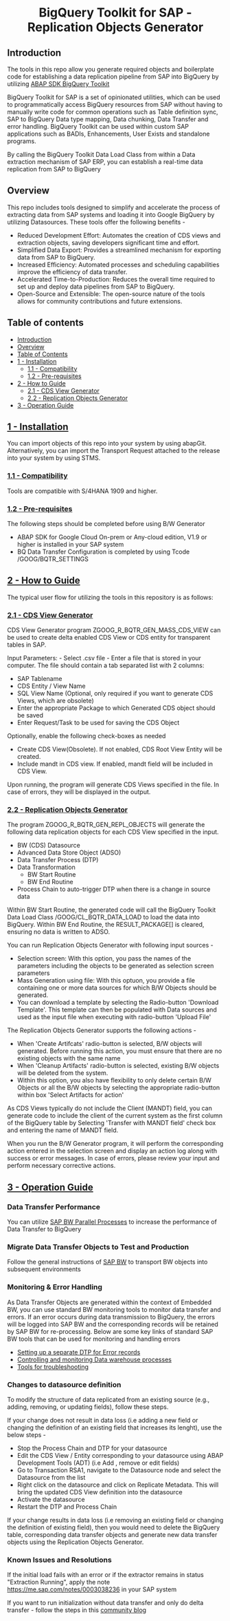 <h1 align="center">BigQuery Toolkit for SAP - Replication Objects Generator</h1>


## Introduction
The tools in this repo allow you generate required objects and boilerplate code for establishing a data replication pipeline from SAP into BigQuery by utilizing [ABAP SDK BigQuery Toolkit](TBD)  


BigQuery Toolkit for SAP is a set of opinionated utilities, which can be used to programmatically access BigQuery resources from SAP without having to manually write code for common operations such as Table definition sync, SAP to BigQuery Data type mapping, Data chunking, Data Transfer and error handling. BigQuery Toolkit can be used within custom SAP applications such as BADIs, Enhancements, User Exists and standalone programs.


By calling the BigQuery Toolkit Data Load Class from within a Data extraction mechanism of SAP ERP, you can establish a real-time data replication from SAP to BigQuery


## Overview
This repo includes tools designed to simplify and accelerate the process of extracting data from SAP systems and loading it into Google BigQuery by utilizing Datasources. These tools offer the following benefits -
- Reduced Development Effort: Automates the creation of CDS views and extraction objects, saving developers significant time and effort.
- Simplified Data Export: Provides a streamlined mechanism for exporting data from SAP to BigQuery.
- Increased Efficiency: Automated processes and scheduling capabilities improve the efficiency of data transfer.
- Accelerated Time-to-Production: Reduces the overall time required to set up and deploy data pipelines from SAP to BigQuery.
- Open-Source and Extensible: The open-source nature of the tools allows for community contributions and future extensions.


## Table of contents


 - [Introduction](#introduction)
 - [Overview](#overview)
 - [Table of Contents](#table-of-contents)
 - [1 - Installation](#1---installation)
   - [1.1 - Compatibility](#11---compatibility)
   - [1.2 - Pre-requisites](#12---pre-requisites) 
 - [2 - How to Guide](#2---usage)
   - [2.1 - CDS View Generator](#21---cds-view-generator)
   - [2.2 - Replication Objects Generator](#22---repl-obj-generator)
 - [3 - Operation Guide](#3---operations)


## [1 - Installation](#table-of-contents)
You can import objects of this repo into your system by using abapGit. Alternatively, you can import the Transport Request attached to the release into your system by using STMS.


### [1.1 - Compatibility](#table-of-contents)
Tools are compatible with S/4HANA 1909 and higher.


### [1.2 - Pre-requisites](#table-of-contents)
The following steps should be completed before using B/W Generator
- ABAP SDK for Google Cloud On-prem or Any-cloud edition, V1.9 or higher is installed in your SAP system
- BQ Data Transfer Configuration is completed by using Tcode /GOOG/BQTR_SETTINGS


## [2 - How to Guide](#table-of-contents)
The typical user flow for utilizing the tools in this repository is as follows:


### [2.1 - CDS View Generator](#table-of-contents) 
CDS View Generator program ZGOOG_R_BQTR_GEN_MASS_CDS_VIEW can be used to create delta enabled CDS View or CDS entity for transparent tables in SAP. 


Input Parameters:
 ​​- Select .csv file - Enter a file that is stored in your computer. The file should contain a tab separated list with 2 columns:
   - SAP Tablename
   - CDS Entity / View Name
   - SQL View Name (Optional, only required if you want to generate CDS Views, which are obsolete)
 - Enter the appropriate Package to which Generated CDS object should be saved
 - Enter Request/Task to be used for saving the CDS Object


Optionally, enable the following check-boxes as needed
 - Create CDS View(Obsolete). If not enabled, CDS Root View Entity will be created.
 - Include mandt in CDS view. If enabled, mandt field will be included in CDS View. 


Upon running, the program will generate CDS Views specified in the file. In case of errors, they will be displayed in the output. 


### [2.2 - Replication Objects Generator](#table-of-contents) 
The program ZGOOG_R_BQTR_GEN_REPL_OBJECTS will generate the following data replication objects for each CDS View specified in the input.  
 - BW (CDS) Datasource
 - Advanced Data Store Object (ADSO)
 - Data Transfer Process (DTP)
 - Data Transformation
   - BW Start Routine
   - BW End Routine
 - Process Chain to auto-trigger DTP when there is a change in source data


Within BW Start Routine, the generated code will call the BigQuery Toolkit Data Load Class /GOOG/CL_BQTR_DATA_LOAD to load the data into BigQuery.
Within BW End Routine, the RESULT_PACKAGE[] is cleared, ensuring no data is written to ADSO. 


You can run Replication Objects Generator with following input sources -
 - Selection screen: With this option, you pass the names of the parameters including the objects to be generated as selection screen parameters
 - Mass Generation using file: With this optuon, you provide a file containing one or more data sources for which B/W Objects should be generated. 
  - You can download a template by selecting the Radio-button 'Download Template'. This template can then be populated with Data sources and used as the input file when executing with radio-button 'Upload File'


The Replication Objects Generator supports the following actions -
 - When 'Create Artifcats' radio-button is selected, B/W objects will generated. Before running this action, you must ensure that there are no existing objects with the same name
 - When 'Cleanup Artifacts' radio-button is selected, existing B/W objects will be deleted from the system. 
  - Within this option, you also have flexibility to only delete certain B/W Objects or all the B/W objects by selecting the appropriate radio-button within box 'Select Artifacts for action'


As CDS Views typically do not include the Client (MANDT) field, you can generate code to include the client of the current system as the first column of the BigQuery table by Selecting 'Transfer with MANDT field' check box and entering the name of MANDT field. 


When you run the B/W Generator program, it will perform the corresponding action entered in the selection screen and display an action log along with success or error messages. In case of errors, please review your input and perform necessary corrective actions. 


## [3 - Operation Guide](#table-of-contents)


### Data Transfer Performance
You can utilize [SAP BW Parallel Processes](https://help.sap.com/doc/saphelp_nw74/7.4.16/en-us/48/807834109a1b5ae10000000a42189c/frameset.htm) to increase the performance of Data Transfer to BigQuery


### Migrate Data Transfer Objects to Test and Production
Follow the general instructions of [SAP BW](https://help.sap.com/doc/saphelp_nw74/7.4.16/en-US/4a/780dfc3109731ee10000000a42189c/frameset.htm) to transport BW objects into subsequent environments
 
### Monitoring & Error Handling 
As Data Transfer Objects are generated within the context of Embedded BW, you can use standard BW monitoring tools to monitor data transfer and errors. If an error occurs during data transmission to BigQuery, the errors will be logged into SAP BW and the corresponding records will be retained by SAP BW for re-processing. Below are some key links of standard SAP BW tools that can be used for monitoring and handling errors
 - [Setting up a separate DTP for Error records](https://help.sap.com/doc/saphelp_nw74/7.4.16/en-US/03/5b81dc2edf4ab3b75a481090596010/content.htm?no_cache=true)
 - [Controlling and monitoring Data warehouse processes](https://help.sap.com/doc/saphelp_nw74/7.4.16/en-US/47/9e9290dac60985e10000000a42189c/frameset.htm)
 - [Tools for troubleshooting](https://help.sap.com/docs/SUPPORT_CONTENT/datasphere/4428871866.html)


### Changes to datasource definition 
To modify the structure of data replicated from an existing source (e.g., adding, removing, or updating fields), follow these steps.


If your change does not result in data loss (i.e adding a new field or changing the definition of an existing field that increases its lenght), use the below steps - 
 - Stop the Process Chain and DTP for your datasource
 - Edit the CDS View / Entity corresponding to your datasource using ABAP Development Tools (ADT) (i.e Add , remove or edit fields)
 - Go to Transaction RSA1, navigate to the Datasource node and select the Datasource from the list
 - Right click on the datasource and click on Replicate Metadata. This will bring the updated CDS View definition into the datasource
 - Activate the datasource
 - Restart the DTP and Process Chain 


If your change results in data loss (i.e removing an existing field or changing the definition of existing field), then you would need to delete the BigQuery table, corresponding data transfer objects and generate new data transfer objects using the Replication Objects Generator. 


### Known Issues and Resolutions
If the initial load fails with an error or if the extractor remains in status "Extraction Running", apply the note https://me.sap.com/notes/0003038236 in your SAP system


If you want to run initialization without data transfer and only do delta transfer - follow the steps in this [community blog](https://community.sap.com/t5/technology-blogs-by-members/automate-dtp-with-init-without-data-transfer-processing-mode/ba-p/13268694)

